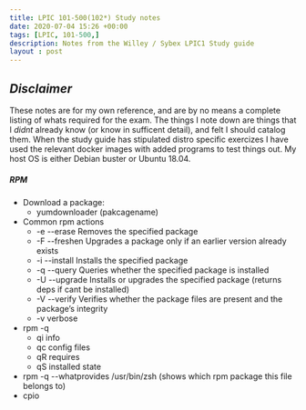 ```yaml
---
title: LPIC 101-500(102*) Study notes
date: 2020-07-04 15:26 +00:00
tags: [LPIC, 101-500,]
description: Notes from the Willey / Sybex LPIC1 Study guide
layout : post
---
```



## *Disclaimer*
These notes are for my own reference, and are by no means a complete listing of whats required for the exam. The things I note down are things that I *didnt* already know (or know in sufficent detail), and felt I should catalog them.
When the study guide has stipulated distro specific exercizes I have used the relevant docker images with added programs to test things out. My host OS is either Debian buster or Ubuntu 18.04.

##### RPM <a name="RPM"></a>
* Download a package:
    * yumdownloader (pakcagename)
* Common rpm actions
    * -e --erase Removes the specified package
    * -F --freshen Upgrades a package only if an earlier version already exists
    * -i --install Installs the specified package
    * -q --query Queries whether the specified package is installed
    * -U --upgrade Installs or upgrades the specified package (returns deps if cant be installed)
    * -V --verify Verifies whether the package files are present and the package’s
        integrity
    * -v verbose
* rpm -q
    * qi info
    * qc config files
    * qR requires
    * qS installed state
* rpm -q --whatprovides /usr/bin/zsh (shows which rpm package this file belongs to)
* cpio

    